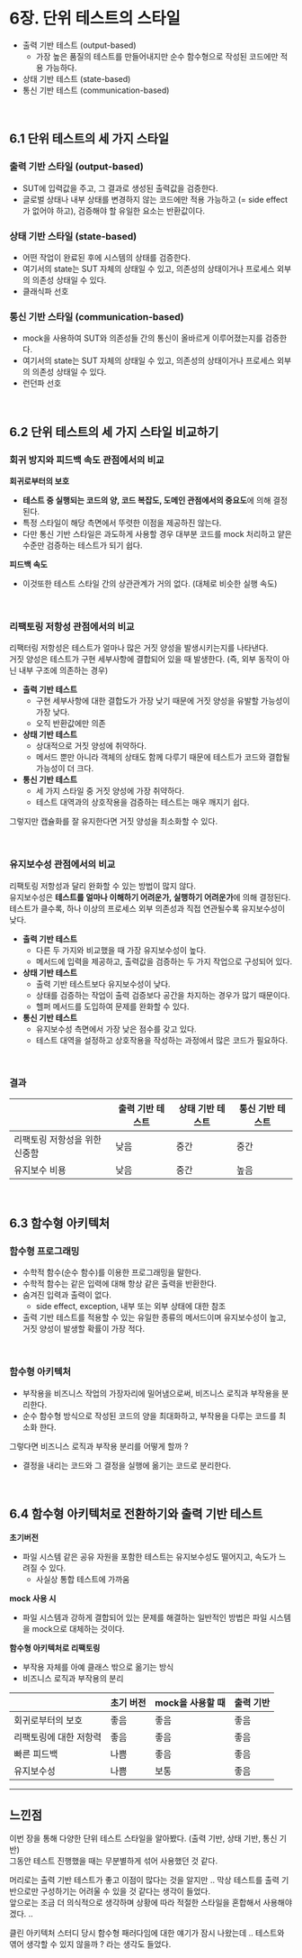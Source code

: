 # 6장. 단위 테스트의 스타일

- 출력 기반 테스트 (output-based)
    - 가장 높은 품질의 테스트를 만들어내지만 순수 함수형으로 작성된 코드에만 적용 가능하다.
- 상태 기반 테스트 (state-based)
- 통신 기반 테스트 (communication-based)

<br>

## 6.1 단위 테스트의 세 가지 스타일

### **출력 기반 스타일 (output-based)**   
- SUT에 입력값을 주고, 그 결과로 생성된 출력값을 검증한다.
- 글로벌 상태나 내부 상태를 변경하지 않는 코드에만 적용 가능하고 (= side effect가 없어야 하고), 검증해야 할 유일한 요소는 반환값이다.

### **상태 기반 스타일 (state-based)**   
- 어떤 작업이 완료된 후에 시스템의 상태를 검증한다.
- 여기서의 state는 SUT 자체의 상태일 수 있고, 의존성의 상태이거나 프로세스 외부의 의존성 상태일 수 있다.
- 클래식파 선호

### **통신 기반 스타일 (communication-based)**    
- mock을 사용하여 SUT와 의존성들 간의 통신이 올바르게 이루어졌는지를 검증한다.
- 여기서의 state는 SUT 자체의 상태일 수 있고, 의존성의 상태이거나 프로세스 외부의 의존성 상태일 수 있다.
- 런던파 선호

<br>

## 6.2 단위 테스트의 세 가지 스타일 비교하기

### **회귀 방지와 피드백 속도 관점에서의 비교**
**회귀로부터의 보호**    
- **테스트 중 실행되는 코드의 양, 코드 복잡도, 도메인 관점에서의 중요도**에 의해 결정된다.
- 특정 스타일이 해당 측면에서 뚜렷한 이점을 제공하진 않는다.
- 다만 통신 기반 스타일은 과도하게 사용할 경우 대부분 코드를 mock 처리하고 얕은 수준만 검증하는 테스트가 되기 쉽다.

**피드백 속도**   
- 이것또한 테스트 스타일 간의 상관관계가 거의 없다. (대체로 비슷한 실행 속도)

<br>

### **리팩토링 저항성 관점에서의 비교**
리팩터링 저항성은 테스트가 얼마나 많은 거짓 양성을 발생시키는지를 나타낸다.       
거짓 양성은 테스트가 구현 세부사항에 결합되어 있을 때 발생한다. (즉, 외부 동작이 아닌 내부 구조에 의존하는 경우)      

- **출력 기반 테스트**
    - 구현 세부사항에 대한 결합도가 가장 낮기 때문에 거짓 양성을 유발할 가능성이 가장 낮다.
    - 오직 반환값에만 의존
- **상태 기반 테스트**
    - 상대적으로 거짓 양성에 취약하다.
    - 메서드 뿐만 아니라 객체의 상태도 함께 다루기 때문에 테스트가 코드와 결합될 가능성이 더 크다.
- **통신 기반 테스트**
    - 세 가지 스타일 중 거짓 양성에 가장 취약하다.
    - 테스트 대역과의 상호작용을 검증하는 테스트는 매우 깨지기 쉽다.

그렇지만 캡슐화를 잘 유지한다면 거짓 양성을 최소화할 수 있다.

<br>

### 유지보수성 관점에서의 비교
리팩토링 저항성과 달리 완화할 수 있는 방법이 많지 않다.    
유지보수성은 **테스트를 얼마나 이해하기 어려운가, 실행하기 어려운가**에 의해 결정된다.     
테스트가 클수록, 하나 이상의 프로세스 외부 의존성과 직접 연관될수록 유지보수성이 낮다.      

   
- **출력 기반 테스트**
    - 다른 두 가지와 비교했을 때 가장 유지보수성이 높다.
    - 메서드에 입력을 제공하고, 출력값을 검증하는 두 가지 작업으로 구성되어 있다.
- **상태 기반 테스트**
    - 출력 기반 테스트보다 유지보수성이 낮다.
    - 상태를 검증하는 작업이 출력 검증보다 공간을 차지하는 경우가 많기 때문이다.
    - 헬퍼 메서드를 도입하여 문제를 완화할 수 있다.
- **통신 기반 테스트**
    - 유지보수성 측면에서 가장 낮은 점수를 갖고 있다.
    - 테스트 대역을 설정하고 상호작용을 작성하는 과정에서 많은 코드가 필요하다.

<br>

### 결과

|  | 출력 기반 테스트 | 상태 기반 테스트 | 통신 기반 테스트 |
| --- | --- | --- | --- |
| 리팩토링 저항성을 위한 신중함 | 낮음 | 중간 | 중간 |
| 유지보수 비용 | 낮음 | 중간 | 높음 |


<br>

## 6.3 함수형 아키텍처

### 함수형 프로그래밍   
- 수학적 함수(순수 함수)를 이용한 프로그래밍을 말한다.
- 수학적 함수는 같은 입력에 대해 항상 같은 출력을 반환한다.
- 숨겨진 입력과 출력이 없다.
    - side effect, exception, 내부 또는 외부 상태에 대한 참조
- 출력 기반 테스트를 적용할 수 있는 유일한 종류의 메서드이며 유지보수성이 높고, 거짓 양성이 발생할 확률이 가장 적다.

<br>

### 함수형 아키텍처    
- 부작용을 비즈니스 작업의 가장자리에 밀어냄으로써, 비즈니스 로직과 부작용을 분리한다.
- 순수 함수형 방식으로 작성된 코드의 양을 최대화하고, 부작용을 다루는 코드를 최소화 한다.

그렇다면 비즈니스 로직과 부작용 분리를 어떻게 할까 ?     
- 결정을 내리는 코드와 그 결정을 실행에 옮기는 코드로 분리한다.

<br>

## 6.4 함수형 아키텍처로 전환하기와 출력 기반 테스트

**초기버전**
- 파일 시스템 같은 공유 자원을 포함한 테스트는 유지보수성도 떨어지고, 속도가 느려질 수 있다.
    - 사실상 통합 테스트에 가까움


**mock 사용 시**
- 파일 시스템과 강하게 결합되어 있는 문제를 해결하는 일반적인 방법은 파일 시스템을 mock으로 대체하는 것이다.


**함수형 아키텍처로 리팩토링**  
- 부작용 자체를 아예 클래스 밖으로 옮기는 방식
- 비즈니스 로직과 부작용의 분리


|  | 초기 버전 | mock을 사용할 때 | 출력 기반  |
| --- | --- | --- | --- |
| 회귀로부터의 보호 | 좋음 | 좋음 | 좋음 |
| 리팩토링에 대한 저항력 | 좋음 | 좋음 | 좋음 |
| 빠른 피드백 | 나쁨 | 좋음 | 좋음 |
| 유지보수성 | 나쁨 | 보통 | 좋음 |


-----

## 느낀점

이번 장을 통해 다양한 단위 테스트 스타일을 알아봤다. (출력 기반, 상태 기반, 통신 기반)  
그동안 테스트 진행했을 때는 무분별하게 섞어 사용했던 것 같다.     

머리로는 출력 기반 테스트가 좋고 이점이 많다는 것을 알지만 .. 막상 테스트를 출력 기반으로만 구성하기는 어려울 수 있을 것 같다는 생각이 들었다.    
앞으로는 조금 더 의식적으로 생각하며 상황에 따라 적절한 스타일을 혼합해서 사용해야겠다. ..   

클린 아키텍처 스터디 당시 함수형 패러다임에 대한 얘기가 잠시 나왔는데 .. 테스트와 엮어 생각할 수 있지 않을까 ? 라는 생각도 들었다.
